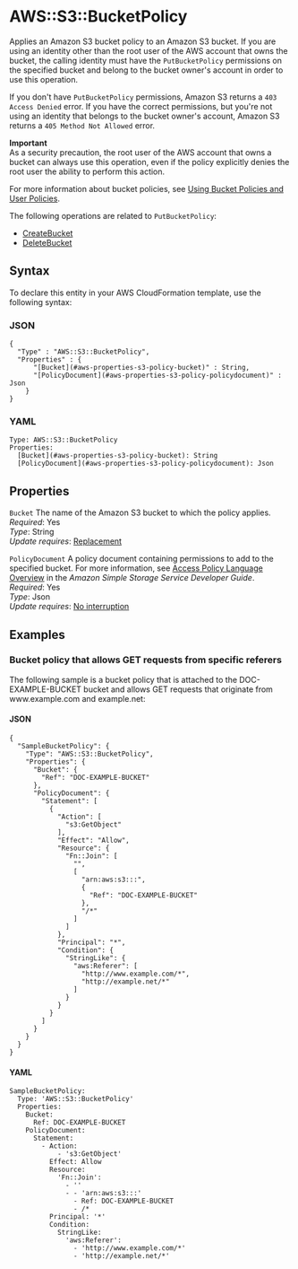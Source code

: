 # AWS::S3::BucketPolicy<a name="aws-properties-s3-policy"></a>

Applies an Amazon S3 bucket policy to an Amazon S3 bucket\. If you are using an identity other than the root user of the AWS account that owns the bucket, the calling identity must have the `PutBucketPolicy` permissions on the specified bucket and belong to the bucket owner's account in order to use this operation\.

If you don't have `PutBucketPolicy` permissions, Amazon S3 returns a `403 Access Denied` error\. If you have the correct permissions, but you're not using an identity that belongs to the bucket owner's account, Amazon S3 returns a `405 Method Not Allowed` error\.

**Important**  
 As a security precaution, the root user of the AWS account that owns a bucket can always use this operation, even if the policy explicitly denies the root user the ability to perform this action\. 

For more information about bucket policies, see [Using Bucket Policies and User Policies](https://docs.aws.amazon.com/AmazonS3/latest/dev/using-iam-policies.html)\.

The following operations are related to `PutBucketPolicy`:
+  [CreateBucket](https://docs.aws.amazon.com/AmazonS3/latest/API/API_CreateBucket.html) 
+  [DeleteBucket](https://docs.aws.amazon.com/AmazonS3/latest/API/API_DeleteBucket.html) 

## Syntax<a name="aws-properties-s3-policy-syntax"></a>

To declare this entity in your AWS CloudFormation template, use the following syntax:

### JSON<a name="aws-properties-s3-policy-syntax.json"></a>

```
{
  "Type" : "AWS::S3::BucketPolicy",
  "Properties" : {
      "[Bucket](#aws-properties-s3-policy-bucket)" : String,
      "[PolicyDocument](#aws-properties-s3-policy-policydocument)" : Json
    }
}
```

### YAML<a name="aws-properties-s3-policy-syntax.yaml"></a>

```
Type: AWS::S3::BucketPolicy
Properties: 
  [Bucket](#aws-properties-s3-policy-bucket): String
  [PolicyDocument](#aws-properties-s3-policy-policydocument): Json
```

## Properties<a name="aws-properties-s3-policy-properties"></a>

`Bucket`  <a name="aws-properties-s3-policy-bucket"></a>
The name of the Amazon S3 bucket to which the policy applies\.  
*Required*: Yes  
*Type*: String  
*Update requires*: [Replacement](https://docs.aws.amazon.com/AWSCloudFormation/latest/UserGuide/using-cfn-updating-stacks-update-behaviors.html#update-replacement)

`PolicyDocument`  <a name="aws-properties-s3-policy-policydocument"></a>
 A policy document containing permissions to add to the specified bucket\. For more information, see [Access Policy Language Overview](https://docs.aws.amazon.com/AmazonS3/latest/dev/access-policy-language-overview.html) in the *Amazon Simple Storage Service Developer Guide*\.   
*Required*: Yes  
*Type*: Json  
*Update requires*: [No interruption](https://docs.aws.amazon.com/AWSCloudFormation/latest/UserGuide/using-cfn-updating-stacks-update-behaviors.html#update-no-interrupt)

## Examples<a name="aws-properties-s3-policy--examples"></a>

### Bucket policy that allows GET requests from specific referers<a name="aws-properties-s3-policy--examples--Bucket_policy_that_allows_GET_requests_from_specific_referers"></a>

 The following sample is a bucket policy that is attached to the DOC\-EXAMPLE\-BUCKET bucket and allows GET requests that originate from www\.example\.com and example\.net: 

#### JSON<a name="aws-properties-s3-policy--examples--Bucket_policy_that_allows_GET_requests_from_specific_referers--json"></a>

```
{
  "SampleBucketPolicy": {
    "Type": "AWS::S3::BucketPolicy",
    "Properties": {
      "Bucket": {
        "Ref": "DOC-EXAMPLE-BUCKET"
      },
      "PolicyDocument": {
        "Statement": [
          {
            "Action": [
              "s3:GetObject"
            ],
            "Effect": "Allow",
            "Resource": {
              "Fn::Join": [
                "",
                [
                  "arn:aws:s3:::",
                  {
                    "Ref": "DOC-EXAMPLE-BUCKET"
                  },
                  "/*"
                ]
              ]
            },
            "Principal": "*",
            "Condition": {
              "StringLike": {
                "aws:Referer": [
                  "http://www.example.com/*",
                  "http://example.net/*"
                ]
              }
            }
          }
        ]
      }
    }
  }
}
```

#### YAML<a name="aws-properties-s3-policy--examples--Bucket_policy_that_allows_GET_requests_from_specific_referers--yaml"></a>

```
SampleBucketPolicy:
  Type: 'AWS::S3::BucketPolicy'
  Properties:
    Bucket:
      Ref: DOC-EXAMPLE-BUCKET
    PolicyDocument:
      Statement:
        - Action:
            - 's3:GetObject'
          Effect: Allow
          Resource:
            'Fn::Join':
              - ''
              - - 'arn:aws:s3:::'
                - Ref: DOC-EXAMPLE-BUCKET
                - /*
          Principal: '*'
          Condition:
            StringLike:
              'aws:Referer':
                - 'http://www.example.com/*'
                - 'http://example.net/*'
```